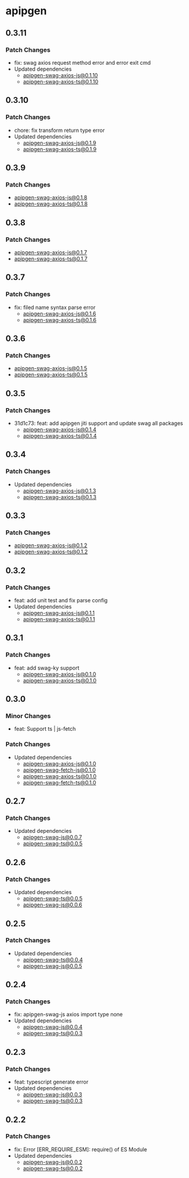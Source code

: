 # apipgen

## 0.3.11

### Patch Changes

- fix: swag axios request method error and error exit cmd
- Updated dependencies
  - apipgen-swag-axios-js@0.1.10
  - apipgen-swag-axios-ts@0.1.10

## 0.3.10

### Patch Changes

- chore: fix transform return type error
- Updated dependencies
  - apipgen-swag-axios-js@0.1.9
  - apipgen-swag-axios-ts@0.1.9

## 0.3.9

### Patch Changes

- apipgen-swag-axios-js@0.1.8
- apipgen-swag-axios-ts@0.1.8

## 0.3.8

### Patch Changes

- apipgen-swag-axios-js@0.1.7
- apipgen-swag-axios-ts@0.1.7

## 0.3.7

### Patch Changes

- fix: filed name syntax parse error
  - apipgen-swag-axios-js@0.1.6
  - apipgen-swag-axios-ts@0.1.6

## 0.3.6

### Patch Changes

- apipgen-swag-axios-js@0.1.5
- apipgen-swag-axios-ts@0.1.5

## 0.3.5

### Patch Changes

- 31d1c73: feat: add apipgen jiti support and update swag all packages
  - apipgen-swag-axios-js@0.1.4
  - apipgen-swag-axios-ts@0.1.4

## 0.3.4

### Patch Changes

- Updated dependencies
  - apipgen-swag-axios-js@0.1.3
  - apipgen-swag-axios-ts@0.1.3

## 0.3.3

### Patch Changes

- apipgen-swag-axios-js@0.1.2
- apipgen-swag-axios-ts@0.1.2

## 0.3.2

### Patch Changes

- feat: add unit test and fix parse config
- Updated dependencies
  - apipgen-swag-axios-js@0.1.1
  - apipgen-swag-axios-ts@0.1.1

## 0.3.1

### Patch Changes

- feat: add swag-ky support
  - apipgen-swag-axios-js@0.1.0
  - apipgen-swag-axios-ts@0.1.0

## 0.3.0

### Minor Changes

- feat: Support ts | js-fetch

### Patch Changes

- Updated dependencies
  - apipgen-swag-axios-js@0.1.0
  - apipgen-swag-fetch-js@0.1.0
  - apipgen-swag-axios-ts@0.1.0
  - apipgen-swag-fetch-ts@0.1.0

## 0.2.7

### Patch Changes

- Updated dependencies
  - apipgen-swag-js@0.0.7
  - apipgen-swag-ts@0.0.5

## 0.2.6

### Patch Changes

- Updated dependencies
  - apipgen-swag-ts@0.0.5
  - apipgen-swag-js@0.0.6

## 0.2.5

### Patch Changes

- Updated dependencies
  - apipgen-swag-ts@0.0.4
  - apipgen-swag-js@0.0.5

## 0.2.4

### Patch Changes

- fix: apipgen-swag-js axios import type none
- Updated dependencies
  - apipgen-swag-js@0.0.4
  - apipgen-swag-ts@0.0.3

## 0.2.3

### Patch Changes

- feat: typescript generate error
- Updated dependencies
  - apipgen-swag-js@0.0.3
  - apipgen-swag-ts@0.0.3

## 0.2.2

### Patch Changes

- fix: Error [ERR_REQUIRE_ESM]: require() of ES Module
- Updated dependencies
  - apipgen-swag-js@0.0.2
  - apipgen-swag-ts@0.0.2
